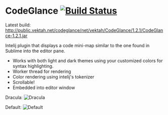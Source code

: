 CodeGlance [![Build Status](https://travis-ci.org/Vektah/CodeGlance.png?branch=master)](https://travis-ci.org/Vektah/CodeGlance)
==========

Latest build: http://public.vektah.net/codeglance/net/vektah/CodeGlance/1.2.1/CodeGlance-1.2.1.jar

Intelij plugin that displays a code mini-map similar to the one found in Sublime into the editor pane.

 - Works with both light and dark themes using your customized colors for syntax highlighting.
 - Worker thread for rendering
 - Color rendering using intelij's tokenizer
 - Scrollable!
 - Embedded into editor window

Dracula:
![Dracula](https://raw.github.com/Vektah/CodeGlance/master/pub/dracula.png)

Default:
![Default](https://raw.github.com/Vektah/CodeGlance/master/pub/default.png)
